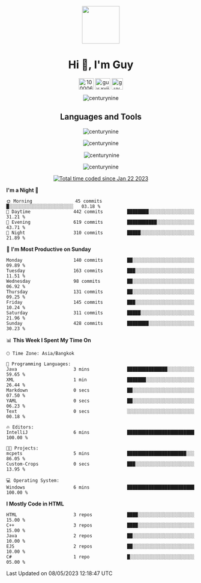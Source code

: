 
<p align="center"> <img src="https://user-images.githubusercontent.com/109062980/213915698-3e79c409-24f8-4471-a5f8-e7a842ad3a0a.gif" width="100" /> </p>
 
<h1 align="center">Hi 👋, I'm Guy</h1>
<p align="center">
<a href="https://fb.com/100006608053988" target="blank"><img align="center" src="https://raw.githubusercontent.com/rahuldkjain/github-profile-readme-generator/master/src/images/icons/Social/facebook.svg" alt="100006608053988" height="30" width="40" /></a>
<a href="https://instagram.com/guy.xvii" target="blank"><img align="center" src="https://raw.githubusercontent.com/rahuldkjain/github-profile-readme-generator/master/src/images/icons/Social/instagram.svg" alt="guy.xvii" height="30" width="40" /></a>
<a href="mailto:liwlifeix@gmail.com" target="blank"><img align="center" src="https://user-images.githubusercontent.com/109062980/226533395-e26b601f-4b8f-456f-affd-55dc944b4149.png" alt="guy.xvii" height="30" width="30" /></a>
</p>

<p align="center"> <img src="https://komarev.com/ghpvc/?username=centurynine&label=Profile%20views&color=0e75b6&style=for-the-badge" alt="centurynine" /> </p>

<h2 align="center">Languages and Tools</h3>

<!-- https://skillicons.dev/ -->
<p align="center">
<img src="https://skillicons.dev/icons?i=html,css,js,bootstrap,jquery,figma,cloudflare,nodejs,php,java,c,cs,cpp,py,dart,flutter,firebase,androidstudio,git,github,linux,docker,kubernetes,sqlite,mysql,mongodb,postman,nginx,express,arduino" alt="centurynine" /> 
</p>
 
<p align="center"><img align="center" src="https://github-readme-stats.vercel.app/api/top-langs?username=centurynine&show_icons=true&locale=en&layout=compact&theme=" alt="centurynine" /></p>

<p align="center">&nbsp;<img align="center" src="https://github-readme-stats.vercel.app/api?username=centurynine&show_icons=true&locale=en&theme=" alt="centurynine" /></p>

<p align="center"><img align="center" src="https://github-readme-streak-stats.herokuapp.com/?user=centurynine&theme=" alt="centurynine" /></p>
<p align="center">
<a href="https://wakatime.com/@9ded98d1-6308-4a11-a75a-63f31fdc4e7a"><img src="https://wakatime.com/badge/user/9ded98d1-6308-4a11-a75a-63f31fdc4e7a.svg" alt="Total time coded since Jan 22 2023" /></a>
  
<!--START_SECTION:waka-->
**I'm a Night 🦉** 

```text
🌞 Morning                45 commits          █░░░░░░░░░░░░░░░░░░░░░░░░   03.18 % 
🌆 Daytime                442 commits         ████████░░░░░░░░░░░░░░░░░   31.21 % 
🌃 Evening                619 commits         ███████████░░░░░░░░░░░░░░   43.71 % 
🌙 Night                  310 commits         █████░░░░░░░░░░░░░░░░░░░░   21.89 % 
```
📅 **I'm Most Productive on Sunday** 

```text
Monday                   140 commits         ██░░░░░░░░░░░░░░░░░░░░░░░   09.89 % 
Tuesday                  163 commits         ███░░░░░░░░░░░░░░░░░░░░░░   11.51 % 
Wednesday                98 commits          ██░░░░░░░░░░░░░░░░░░░░░░░   06.92 % 
Thursday                 131 commits         ██░░░░░░░░░░░░░░░░░░░░░░░   09.25 % 
Friday                   145 commits         ███░░░░░░░░░░░░░░░░░░░░░░   10.24 % 
Saturday                 311 commits         █████░░░░░░░░░░░░░░░░░░░░   21.96 % 
Sunday                   428 commits         ████████░░░░░░░░░░░░░░░░░   30.23 % 
```


📊 **This Week I Spent My Time On** 

```text
🕑︎ Time Zone: Asia/Bangkok

💬 Programming Languages: 
Java                     3 mins              ███████████████░░░░░░░░░░   59.65 % 
XML                      1 min               ███████░░░░░░░░░░░░░░░░░░   26.44 % 
Markdown                 0 secs              ██░░░░░░░░░░░░░░░░░░░░░░░   07.50 % 
YAML                     0 secs              ██░░░░░░░░░░░░░░░░░░░░░░░   06.23 % 
Text                     0 secs              ░░░░░░░░░░░░░░░░░░░░░░░░░   00.18 % 

🔥 Editors: 
IntelliJ                 6 mins              █████████████████████████   100.00 % 

🐱‍💻 Projects: 
mcpets                   5 mins              ██████████████████████░░░   86.05 % 
Custom-Crops             0 secs              ███░░░░░░░░░░░░░░░░░░░░░░   13.95 % 

💻 Operating System: 
Windows                  6 mins              █████████████████████████   100.00 % 
```

**I Mostly Code in HTML** 

```text
HTML                     3 repos             ████░░░░░░░░░░░░░░░░░░░░░   15.00 % 
C++                      3 repos             ████░░░░░░░░░░░░░░░░░░░░░   15.00 % 
Java                     2 repos             ██░░░░░░░░░░░░░░░░░░░░░░░   10.00 % 
EJS                      2 repos             ██░░░░░░░░░░░░░░░░░░░░░░░   10.00 % 
C#                       1 repo              █░░░░░░░░░░░░░░░░░░░░░░░░   05.00 % 
```




 Last Updated on 08/05/2023 12:18:47 UTC
<!--END_SECTION:waka-->
  
</p>

